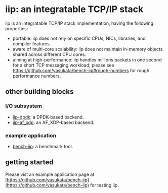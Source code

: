 # iip: an integratable TCP/IP stack

iip is an integratable TCP/IP stack implementation, having the following properties:
- portable: iip does not rely on specific CPUs, NICs, libraries, and compiler features.
- aware of multi-core scalability: iip does not maintain in-memory objects shared across different CPU cores.
- aiming at high-performance: iip handles millions packets in one second for a short TCP messaging workload; please see https://github.com/yasukata/bench-iip#rough-numbers for rough performance numbers.

## other building blocks

### I/O subsystem
- [iip-dpdk](https://github.com/yasukata/iip-dpdk): a DPDK-based backend.
- [iip-af_xdp](https://github.com/yasukata/iip-af_xdp): an AF_XDP-based backend.

### example application
- [bench-iip](https://github.com/yasukata/bench-iip): a benchmark tool.

## getting started

Please vist an example application page at [https://github.com/yasukata/bench-iip](https://github.com/yasukata/bench-iip) for testing iip. 

